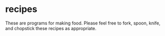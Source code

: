 # recipes

These are programs for making food. Please feel free to fork, spoon, knife, and chopstick these recipes as appropriate.
